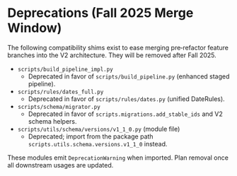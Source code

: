 # Deprecations (Fall 2025 Merge Window)

The following compatibility shims exist to ease merging pre‑refactor feature branches into the V2 architecture. They will be removed after Fall 2025.

- `scripts/build_pipeline_impl.py`
  - Deprecated in favor of `scripts/build_pipeline.py` (enhanced staged pipeline).
- `scripts/rules/dates_full.py`
  - Deprecated in favor of `scripts/rules/dates.py` (unified DateRules).
- `scripts/schema/migrator.py`
  - Deprecated in favor of `scripts.migrations.add_stable_ids` and V2 schema helpers.
- `scripts/utils/schema/versions/v1_1_0.py` (module file)
  - Deprecated; import from the package path `scripts.utils.schema.versions.v1_1_0` instead.

These modules emit `DeprecationWarning` when imported. Plan removal once all downstream usages are updated.
